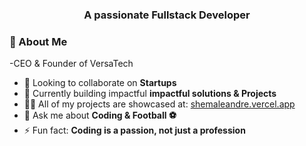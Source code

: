 
<h3 align="center">A passionate Fullstack Developer</h3>

### 🌟 About Me
-CEO & Founder of VersaTech
- 👯 Looking to collaborate on **Startups**
- 🤝 Currently building impactful **impactful solutions & Projects**
- 👨‍💻 All of my projects are showcased at: [shemaleandre.vercel.app](https://shemaleandre.vercel.app)
- 💬 Ask me about **Coding & Football ⚽**
- ⚡ Fun fact: **Coding is a passion, not just a profession**




